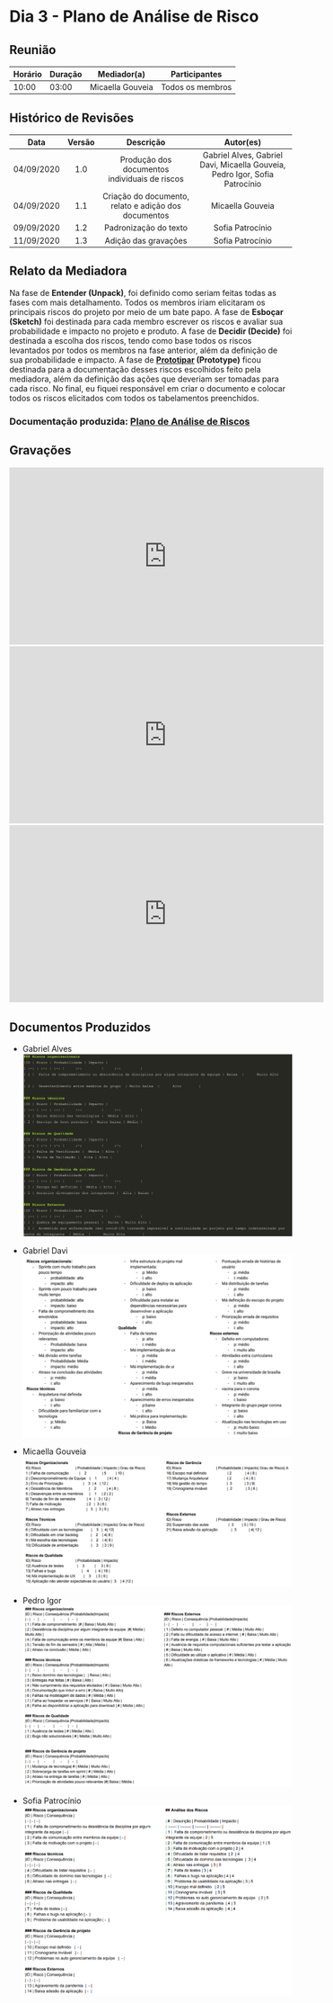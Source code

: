 # Dia 3 - Plano de Análise de Risco

## Reunião

| Horário | Duração | Mediador(a)      | Participantes    |
| ------- | ------- | ---------------- | ---------------- |
| 10:00   | 03:00   | Micaella Gouveia | Todos os membros |

## Histórico de Revisões

|    Data    | Versão |                      Descrição                       |                                  Autor(es)                                  |
| :--------: | :----: | :--------------------------------------------------: | :-------------------------------------------------------------------------: |
| 04/09/2020 |  1.0   |    Produção dos documentos individuais de riscos     | Gabriel Alves, Gabriel Davi, Micaella Gouveia, Pedro Igor, Sofia Patrocínio |
| 04/09/2020 |  1.1   | Criação do documento, relato e adição dos documentos |                              Micaella Gouveia                               |
| 09/09/2020 |  1.2   |                Padronização do texto                 |                              Sofia Patrocínio                               |
| 11/09/2020 |  1.3   |                 Adição das gravações                 |                              Sofia Patrocínio                               |

## Relato da Mediadora

Na fase de **Entender (Unpack)**, foi definido como seriam feitas todas as fases com mais detalhamento. Todos os membros iriam elicitaram os principais riscos do projeto por meio de um bate papo. A fase de **Esboçar (Sketch)** foi destinada para cada membro escrever os riscos e avaliar sua probabilidade e impacto no projeto e produto. A fase de **Decidir (Decide)** foi destinada a escolha dos riscos, tendo como base todos os riscos levantados por todos os membros na fase anterior, além da definição de sua probabilidade e impacto. A fase de **[Prototipar](Modeling/verbo?id=prototipação) (Prototype)** ficou destinada para a documentação desses riscos escolhidos feito pela mediadora, além da definição das ações que deveriam ser tomadas para cada risco. No final, eu fiquei responsável em criar o documento e colocar todos os riscos elicitados com todos os tabelamentos preenchidos.

### Documentação produzida: [Plano de Análise de Riscos](preTraceability/PlanAnaliseRiscos.md)

## Gravações

<iframe allowFullScreen="allowFullScreen" src="https://www.youtube.com/embed/zGHMHNTPEZo?ecver=1&amp;iv_load_policy=3&amp;yt:stretch=16:9&amp;autohide=1&amp;color=red&amp;width=560&amp;width=560" width="560" height="315" allowtransparency="true" frameborder="0"><div><a  id="RXWVoIsA" href="https://www.rockpamperscissors.co.uk/a-new-one-on-me/">Emma hybrid</a></div><div><a  id="RXWVoIsA" href="https://www.rockpamperscissors.co.uk/a-new-one-on-me/">https://www.rockpamperscissors.co.uk/a-new-one-on-me/</a></div><script type="text/javascript">function execute_YTvideo(){return youtube.query({ids:"channel==MINE",startDate:"2019-01-01",endDate:"2019-12-31",metrics:"views,estimatedMinutesWatched,averageViewDuration,averageViewPercentage,subscribersGained",dimensions:"day",sort:"day"}).then(function(e){},function(e){console.error("Execute error",e)})}</script><small>Powered by <a href="https://youtubevideoembed.com/ ">Embed YouTube Video</a></small></iframe>

<iframe allowFullScreen="allowFullScreen" src="https://www.youtube.com/embed/Id5yNcTVVWE?ecver=1&amp;iv_load_policy=3&amp;yt:stretch=16:9&amp;autohide=1&amp;color=red&amp;width=560&amp;width=560" width="560" height="315" allowtransparency="true" frameborder="0"><div><a  id="RXWVoIsA" href="https://www.rockpamperscissors.co.uk/a-new-one-on-me/">Emma hybrid</a></div><div><a  id="RXWVoIsA" href="https://www.rockpamperscissors.co.uk/a-new-one-on-me/">https://www.rockpamperscissors.co.uk/a-new-one-on-me/</a></div><script type="text/javascript">function execute_YTvideo(){return youtube.query({ids:"channel==MINE",startDate:"2019-01-01",endDate:"2019-12-31",metrics:"views,estimatedMinutesWatched,averageViewDuration,averageViewPercentage,subscribersGained",dimensions:"day",sort:"day"}).then(function(e){},function(e){console.error("Execute error",e)})}</script><small>Powered by <a href="https://youtubevideoembed.com/ ">Embed YouTube Video</a></small></iframe>

<iframe allowFullScreen="allowFullScreen" src="https://www.youtube.com/embed/55ZiYYat2rc?ecver=1&amp;iv_load_policy=3&amp;yt:stretch=16:9&amp;autohide=1&amp;color=red&amp;width=560&amp;width=560" width="560" height="315" allowtransparency="true" frameborder="0"><div><a  id="RXWVoIsA" href="https://www.rockpamperscissors.co.uk/a-new-one-on-me/">Emma hybrid</a></div><div><a  id="RXWVoIsA" href="https://www.rockpamperscissors.co.uk/a-new-one-on-me/">https://www.rockpamperscissors.co.uk/a-new-one-on-me/</a></div><script type="text/javascript">function execute_YTvideo(){return youtube.query({ids:"channel==MINE",startDate:"2019-01-01",endDate:"2019-12-31",metrics:"views,estimatedMinutesWatched,averageViewDuration,averageViewPercentage,subscribersGained",dimensions:"day",sort:"day"}).then(function(e){},function(e){console.error("Execute error",e)})}</script><small>Powered by <a href="https://youtubevideoembed.com/ ">Embed YouTube Video</a></small></iframe>

## Documentos Produzidos

- Gabriel Alves
  ![Gabriel Alves](../assets/designSprint/riscos/riscosGabrielAlves.png)

- Gabriel Davi
  ![Gabriel Davi](../assets/designSprint/riscos/riscosGabrielDavi.png)

- Micaella Gouveia
  ![Micaella Gouveia](../assets/designSprint/riscos/riscosMicaella.png)

- Pedro Igor
  ![Pedro Igor](../assets/designSprint/riscos/riscosPedro.png)

- Sofia Patrocínio
  ![Sofia Patrocínio](../assets/designSprint/riscos/riscosSofia.png)
